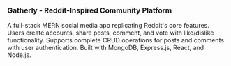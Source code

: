 <h3>Gatherly - Reddit-Inspired Community Platform </h3>

A full-stack MERN social media app replicating Reddit's core features. Users create accounts, share posts, comment, and vote with like/dislike functionality. Supports complete CRUD operations for posts and comments with user authentication. Built with MongoDB, Express.js, React, and Node.js.
